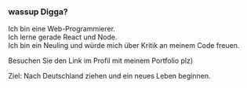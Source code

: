 ### wassup Digga?

Ich bin eine Web-Programmierer.  
Ich lerne gerade React und Node.  
Ich bin ein Neuling und würde mich über Kritik an meinem Code freuen.  

Besuchen Sie den Link im Profil mit meinem Portfolio plz)

Ziel: Nach Deutschland ziehen und ein neues Leben beginnen.

<!--
**ztrixs/ztrixs** is a ✨ _special_ ✨ repository because its `README.md` (this file) appears on your GitHub profile.

Here are some ideas to get you started:

- 🔭 I’m currently working on ...
- 🌱 I’m currently learning ...
- 👯 I’m looking to collaborate on ...
- 🤔 I’m looking for help with ...
- 💬 Ask me about ...
- 📫 How to reach me: ...
- 😄 Pronouns: ...
- ⚡ Fun fact: ...
-->
